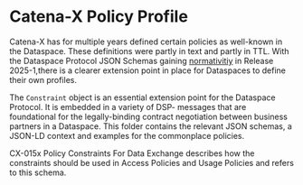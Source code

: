 # Catena-X Policy Profile

Catena-X has for multiple years defined certain policies as well-known in the Dataspace. These definitions were
partly in text and partly in TTL. With the Dataspace Protocol JSON Schemas
gaining [normativitiy](https://eclipse-dataspace-protocol-base.github.io/DataspaceProtocol/2025-1-RC1/#schemas-contexts)
in Release 2025-1,there is a clearer extension point in place for Dataspaces to define their own profiles.

The `Constraint` object is an essential extension point for the Dataspace Protocol. It is embedded in a variety of DSP-
messages that are foundational for the legally-binding contract negotiation between business partners in a Dataspace.
This folder contains the relevant JSON schemas, a JSON-LD context and examples for the commonplace policies.

CX-015x Policy Constraints For Data Exchange describes how the constraints should be used in Access Policies and Usage Policies and refers to this schema.